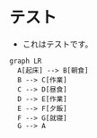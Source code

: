 # テスト

- これはテストです。

```mermaid
graph LR
  A[起床] --> B[朝食]
  B --> C[作業]
  C --> D[昼食]
  D --> E[作業]
  E --> F[夕飯]
  F --> G[就寝]
  G --> A
```